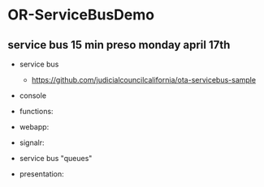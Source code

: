 # OR-ServiceBusDemo

## service bus 15 min preso monday april 17th

- service bus
  - <https://github.com/judicialcouncilcalifornia/ota-servicebus-sample>

- console
- functions:
- webapp:
- signalr:
- service bus "queues"
- presentation:
